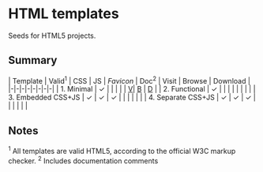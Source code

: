 # HTML templates

Seeds for HTML5 projects.

## Summary

| Template | Valid<sup>1</sup> | CSS | JS | *Favicon* | Doc<sup>2</sup> | Visit | Browse | Download |
|-|-|-|-|-|-|-|-|
| 1. Minimal | &#10003; | | | | | [V](https://tripu.github.io/Canon/html-templates/1-minimal/)| [B](https://github.com/tripu/Canon/tree/gh-pages/html-templates/1-minimal) | [D]() |
| 2. Functional | &#10003; | | | | | | | |
| 3. Embedded CSS+JS | &#10003; | &#10003; | &#10003; | | | | | |
| 4. Separate CSS+JS | &#10003; | &#10003; | &#10003; | | | | | |

## Notes

<sup>1</sup> All templates are valid HTML5, according to the official W3C markup checker.
<sup>2</sup> Includes documentation comments
